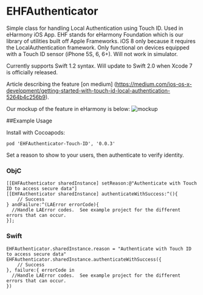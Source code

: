 EHFAuthenticator
================

Simple class for handling Local Authentication using Touch ID. Used in eHarmony iOS App. EHF stands for eHarmony Foundation which is our library of utilities built off Apple Frameworks. iOS 8 only because it requires the LocalAuthentication framework. Only functional on devices equipped with a Touch ID sensor (iPhone 5S, 6, 6+).  Will not work in simulator.

Currently supports Swift 1.2 syntax.  Will update to Swift 2.0 when Xcode 7 is officially released.

Article describing the feature [on medium]
(https://medium.com/ios-os-x-development/getting-started-with-touch-id-local-authentication-5264b4c256b9).

Our mockup of the feature in eHarmony is below:
![mockup](https://d262ilb51hltx0.cloudfront.net/max/2000/1*ngtPaxXdEjGrNpb759-T3A.png)

##Example Usage

Install with Cocoapods:

    pod 'EHFAuthenticator-Touch-ID', '0.0.3'

Set a reason to show to your users, then authenticate to verify identity.
### ObjC
    [[EHFAuthenticator sharedInstance] setReason:@"Authenticate with Touch ID to access secure data"]
    [[EHFAuthenticator sharedInstance] authenticateWithSuccess:^(){
        // Success
    } andFailure:^(LAError errorCode){
      //Handle LAError codes.  See example project for the different errors that can occur.
    }];

### Swift
    EHFAuthenticator.sharedInstance.reason = "Authenticate with Touch ID to access secure data"
    EHFAuthenticator.sharedInstance.authenticateWithSuccess({
        // Success
    }, failure:{ errorCode in
      //Handle LAError codes.  See example project for the different errors that can occur.
    })
